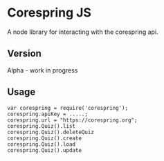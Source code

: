 # Corespring JS
A node library for interacting with the corespring api.

## Version
Alpha - work in progress

## Usage

    var corespring = require('corespring');
    corespring.apiKey = .....;
    corespring.url = "https://corespring.org";
    corespring.Quiz().list
    corespring.Quiz().deleteQuiz
    corespring.Quiz().create
    corespring.Quiz().load
    corespring.Quiz().update
    
    
